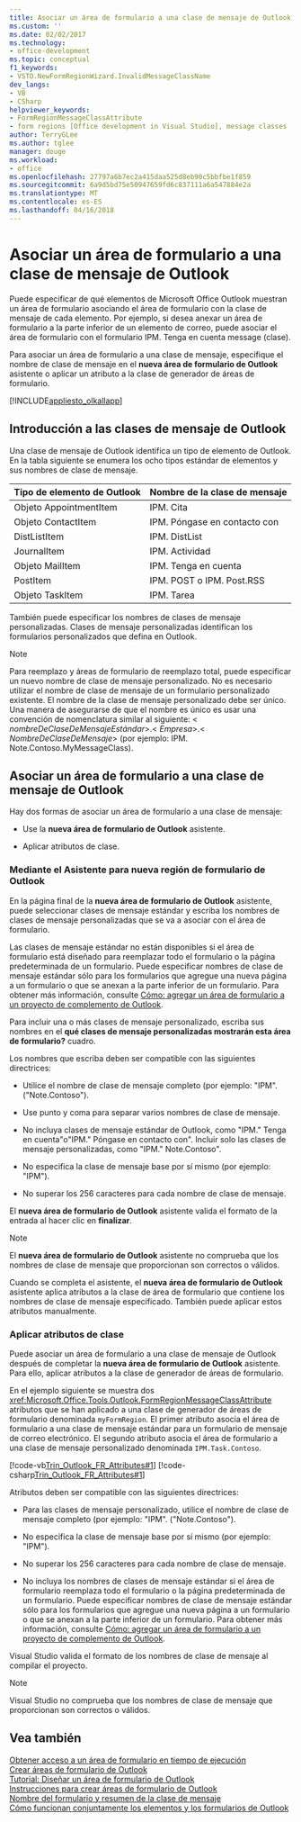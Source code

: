 ```yaml
---
title: Asociar un área de formulario a una clase de mensaje de Outlook | Documentos de Microsoft
ms.custom: ''
ms.date: 02/02/2017
ms.technology:
- office-development
ms.topic: conceptual
f1_keywords:
- VSTO.NewFormRegionWizard.InvalidMessageClassName
dev_langs:
- VB
- CSharp
helpviewer_keywords:
- FormRegionMessageClassAttribute
- form regions [Office development in Visual Studio], message classes
author: TerryGLee
ms.author: tglee
manager: douge
ms.workload:
- office
ms.openlocfilehash: 27797a6b7ec2a415daa525d8eb90c5bbfbe1f859
ms.sourcegitcommit: 6a9d5bd75e50947659fd6c837111a6a547884e2a
ms.translationtype: MT
ms.contentlocale: es-ES
ms.lasthandoff: 04/16/2018
---
```

# <a name="associating-a-form-region-with-an-outlook-message-class"></a>Asociar un área de formulario a una clase de mensaje de Outlook
  Puede especificar de qué elementos de Microsoft Office Outlook muestran un área de formulario asociando el área de formulario con la clase de mensaje de cada elemento. Por ejemplo, si desea anexar un área de formulario a la parte inferior de un elemento de correo, puede asociar el área de formulario con el formulario IPM. Tenga en cuenta message (clase).  
  
 Para asociar un área de formulario a una clase de mensaje, especifique el nombre de clase de mensaje en el **nueva área de formulario de Outlook** asistente o aplicar un atributo a la clase de generador de áreas de formulario.  
  
 [!INCLUDE[appliesto_olkallapp](../vsto/includes/appliesto-olkallapp-md.md)]  
  
## <a name="understanding-outlook-message-classes"></a>Introducción a las clases de mensaje de Outlook  
 Una clase de mensaje de Outlook identifica un tipo de elemento de Outlook. En la tabla siguiente se enumera los ocho tipos estándar de elementos y sus nombres de clase de mensaje.  
  
|Tipo de elemento de Outlook|Nombre de la clase de mensaje|  
|-----------------------|------------------------|  
|Objeto AppointmentItem|IPM. Cita|  
|Objeto ContactItem|IPM. Póngase en contacto con|  
|DistListItem|IPM. DistList|  
|JournalItem|IPM. Actividad|  
|Objeto MailItem|IPM. Tenga en cuenta|  
|PostItem|IPM. POST o IPM. Post.RSS|  
|Objeto TaskItem|IPM. Tarea|  
  
 También puede especificar los nombres de clases de mensaje personalizadas. Clases de mensaje personalizadas identifican los formularios personalizados que defina en Outlook.  
  
> [!NOTE]  
>  Para reemplazo y áreas de formulario de reemplazo total, puede especificar un nuevo nombre de clase de mensaje personalizado. No es necesario utilizar el nombre de clase de mensaje de un formulario personalizado existente. El nombre de la clase de mensaje personalizado debe ser único. Una manera de asegurarse de que el nombre es único es usar una convención de nomenclatura similar al siguiente: \< *nombreDeClaseDeMensajeEstándar*>.\< *Empresa*>.\< *NombreDeClaseDeMensaje*> (por ejemplo: IPM. Note.Contoso.MyMessageClass).  
  
## <a name="associating-a-form-region-with-an-outlook-message-class"></a>Asociar un área de formulario a una clase de mensaje de Outlook  
 Hay dos formas de asociar un área de formulario a una clase de mensaje:  
  
-   Use la **nueva área de formulario de Outlook** asistente.  
  
-   Aplicar atributos de clase.  
  
### <a name="using-the-new-outlook-form-region-wizard"></a>Mediante el Asistente para nueva región de formulario de Outlook  
 En la página final de la **nueva área de formulario de Outlook** asistente, puede seleccionar clases de mensaje estándar y escriba los nombres de clases de mensaje personalizadas que se va a asociar con el área de formulario.  
  
 Las clases de mensaje estándar no están disponibles si el área de formulario está diseñado para reemplazar todo el formulario o la página predeterminada de un formulario. Puede especificar nombres de clase de mensaje estándar sólo para los formularios que agregue una nueva página a un formulario o que se anexan a la parte inferior de un formulario. Para obtener más información, consulte [Cómo: agregar un área de formulario a un proyecto de complemento de Outlook](../vsto/how-to-add-a-form-region-to-an-outlook-add-in-project.md).  
  
 Para incluir una o más clases de mensaje personalizado, escriba sus nombres en el **qué clases de mensaje personalizadas mostrarán esta área de formulario?** cuadro.  
  
 Los nombres que escriba deben ser compatible con las siguientes directrices:  
  
-   Utilice el nombre de clase de mensaje completo (por ejemplo: "IPM". ("Note.Contoso").  
  
-   Use punto y coma para separar varios nombres de clase de mensaje.  
  
-   No incluya clases de mensaje estándar de Outlook, como "IPM." Tenga en cuenta"o"IPM." Póngase en contacto con". Incluir solo las clases de mensaje personalizadas, como "IPM." Note.Contoso".  
  
-   No especifica la clase de mensaje base por sí mismo (por ejemplo: "IPM").  
  
-   No superar los 256 caracteres para cada nombre de clase de mensaje.  
  
 El **nueva área de formulario de Outlook** asistente valida el formato de la entrada al hacer clic en **finalizar**.  
  
> [!NOTE]  
>  El **nueva área de formulario de Outlook** asistente no comprueba que los nombres de clase de mensaje que proporcionan son correctos o válidos.  
  
 Cuando se completa el asistente, el **nueva área de formulario de Outlook** asistente aplica atributos a la clase de área de formulario que contiene los nombres de clase de mensaje especificado. También puede aplicar estos atributos manualmente.  
  
### <a name="applying-class-attributes"></a>Aplicar atributos de clase  
 Puede asociar un área de formulario a una clase de mensaje de Outlook después de completar la **nueva área de formulario de Outlook** asistente. Para ello, aplicar atributos a la clase de generador de áreas de formulario.  
  
 En el ejemplo siguiente se muestra dos <xref:Microsoft.Office.Tools.Outlook.FormRegionMessageClassAttribute> atributos que se han aplicado a una clase de generador de áreas de formulario denominada `myFormRegion`. El primer atributo asocia el área de formulario a una clase de mensaje estándar para un formulario de mensaje de correo electrónico. El segundo atributo asocia el área de formulario a una clase de mensaje personalizado denominada `IPM.Task.Contoso`.  
  
 [!code-vb[Trin_Outlook_FR_Attributes#1](../vsto/codesnippet/VisualBasic/Trin_Outlook_FR_Attributes/FormRegion1.vb#1)]
 [!code-csharp[Trin_Outlook_FR_Attributes#1](../vsto/codesnippet/CSharp/Trin_Outlook_FR_Attributes/FormRegion1.cs#1)]  
  
 Atributos deben ser compatible con las siguientes directrices:  
  
-   Para las clases de mensaje personalizado, utilice el nombre de clase de mensaje completo (por ejemplo: "IPM". ("Note.Contoso").  
  
-   No especifica la clase de mensaje base por sí mismo (por ejemplo: "IPM").  
  
-   No superar los 256 caracteres para cada nombre de clase de mensaje.  
  
-   No incluya los nombres de clases de mensaje estándar si el área de formulario reemplaza todo el formulario o la página predeterminada de un formulario. Puede especificar nombres de clase de mensaje estándar sólo para los formularios que agregue una nueva página a un formulario o que se anexan a la parte inferior de un formulario. Para obtener más información, consulte [Cómo: agregar un área de formulario a un proyecto de complemento de Outlook](../vsto/how-to-add-a-form-region-to-an-outlook-add-in-project.md).  
  
 Visual Studio valida el formato de los nombres de clase de mensaje al compilar el proyecto.  
  
> [!NOTE]  
>  Visual Studio no comprueba que los nombres de clase de mensaje que proporcionan son correctos o válidos.  
  
## <a name="see-also"></a>Vea también  
 [Obtener acceso a un área de formulario en tiempo de ejecución](../vsto/accessing-a-form-region-at-run-time.md)   
 [Crear áreas de formulario de Outlook](../vsto/creating-outlook-form-regions.md)   
 [Tutorial: Diseñar un área de formulario de Outlook](../vsto/walkthrough-designing-an-outlook-form-region.md)   
 [Instrucciones para crear áreas de formulario de Outlook](../vsto/guidelines-for-creating-outlook-form-regions.md)   
 [Nombre del formulario y resumen de la clase de mensaje](http://msdn.microsoft.com/library/office/ff867629.aspx)   
 [Cómo funcionan conjuntamente los elementos y los formularios de Outlook](http://msdn.microsoft.com/library/office/ff869706.aspx)  
  
  